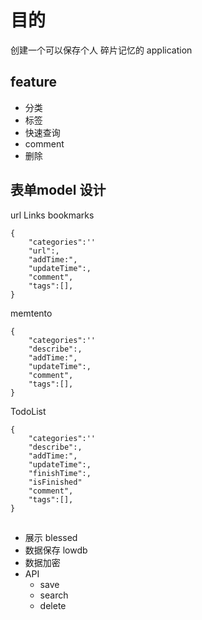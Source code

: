 
# 目的

创建一个可以保存个人 碎片记忆的 application

## feature

 - 分类
 - 标签
 - 快速查询
 - comment
 - 删除


## 表单model 设计

url Links bookmarks

```
{
    "categories":''
    "url":,
    "addTime:",
    "updateTime":,
    "comment",
    "tags":[],
}
```

memtento


```
{
    "categories":''
    "describe":,
    "addTime:",
    "updateTime":,
    "comment",
    "tags":[],
}
```

TodoList

```
{
    "categories":''
    "describe":,
    "addTime:",
    "updateTime":,
    "finishTime":,
    "isFinished"
    "comment",
    "tags":[],
}
```

##

 - 展示 blessed
 - 数据保存 lowdb
 - 数据加密
 - API
    - save
    - search
    - delete
